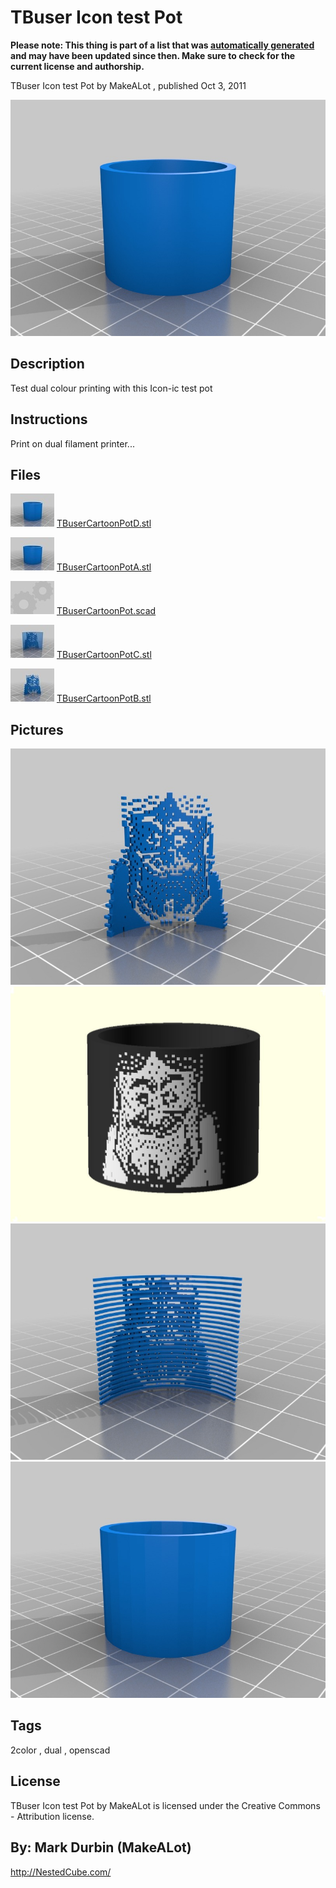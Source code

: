TBuser Icon test Pot
===============
**Please note: This thing is part of a list that was [automatically generated](https://github.com/carlosgs/export-things) and may have been updated since then. Make sure to check for the current license and authorship.**  

TBuser Icon test Pot  by MakeALot , published Oct 3, 2011

![Image](img/TBuserCartoonPotA_display_large.jpg)

Description
--------
Test dual colour printing with this Icon-ic test pot

Instructions
--------
Print on dual filament printer...

Files
--------
[![Image](img/TBuserCartoonPotD_preview_tinycard.jpg)](TBuserCartoonPotD.stl)
 [ TBuserCartoonPotD.stl](TBuserCartoonPotD.stl)  

[![Image](img/TBuserCartoonPotA_preview_tinycard.jpg)](TBuserCartoonPotA.stl)
 [ TBuserCartoonPotA.stl](TBuserCartoonPotA.stl)  

[![Image](img/Gears_preview_tinycard.jpg)](TBuserCartoonPot.scad)
 [ TBuserCartoonPot.scad](TBuserCartoonPot.scad)  

[![Image](img/TBuserCartoonPotC_preview_tinycard.jpg)](TBuserCartoonPotC.stl)
 [ TBuserCartoonPotC.stl](TBuserCartoonPotC.stl)  

[![Image](img/TBuserCartoonPotB_preview_tinycard.jpg)](TBuserCartoonPotB.stl)
 [ TBuserCartoonPotB.stl](TBuserCartoonPotB.stl)  



Pictures
--------
![Image](img/TBuserCartoonPotB_display_large.jpg)
![Image](img/TBuserCartoonPot_display_large_display_large.jpg)
![Image](img/TBuserCartoonPotC_display_large.jpg)
![Image](img/TBuserCartoonPotD_display_large.jpg)


Tags
--------
2color , dual , openscad  

  

License
--------
TBuser Icon test Pot by MakeALot is licensed under the Creative Commons - Attribution license.  



By: Mark Durbin (MakeALot)
--------
<http://NestedCube.com/>